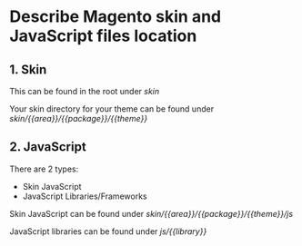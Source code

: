 # Describe Magento skin and JavaScript files location

## 1. Skin

This can be found in the root under *skin*

Your skin directory for your theme can be found under *skin/{{area}}/{{package}}/{{theme}}*


## 2. JavaScript

There are 2 types:

- Skin JavaScript
- JavaScript Libraries/Frameworks

Skin JavaScript can be found under *skin/{{area}}/{{package}}/{{theme}}/js*

JavaScript libraries can be found under *js/{{library}}*
